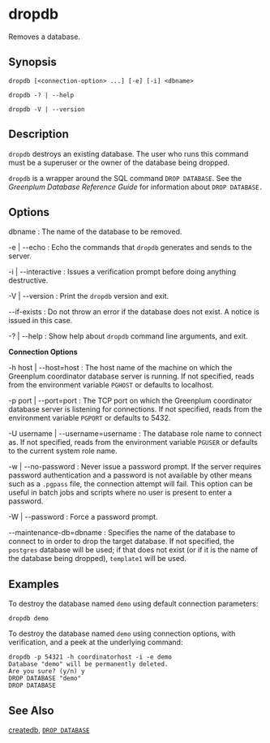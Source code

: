 # dropdb

Removes a database.

## Synopsis

```shell
dropdb [<connection-option> ...] [-e] [-i] <dbname>

dropdb -? | --help

dropdb -V | --version
```

## Description

`dropdb` destroys an existing database. The user who runs this command must be a superuser or the owner of the database being dropped.

`dropdb` is a wrapper around the SQL command `DROP DATABASE`. See the *Greenplum Database Reference Guide* for information about `DROP DATABASE.`

## Options

dbname
:   The name of the database to be removed.

-e | --echo
:   Echo the commands that `dropdb` generates and sends to the server.

-i | --interactive
:   Issues a verification prompt before doing anything destructive.

-V | --version
:   Print the `dropdb` version and exit.

--if-exists
:   Do not throw an error if the database does not exist. A notice is issued in this case.

-? | --help
:   Show help about `dropdb` command line arguments, and exit.

**Connection Options**

-h host | --host=host
:   The host name of the machine on which the Greenplum coordinator database server is running. If not specified, reads from the environment variable `PGHOST` or defaults to localhost.

-p port | --port=port
:   The TCP port on which the Greenplum coordinator database server is listening for connections. If not specified, reads from the environment variable `PGPORT` or defaults to 5432.

-U username | --username=username
:   The database role name to connect as. If not specified, reads from the environment variable `PGUSER` or defaults to the current system role name.

-w | --no-password
:   Never issue a password prompt. If the server requires password authentication and a password is not available by other means such as a `.pgpass` file, the connection attempt will fail. This option can be useful in batch jobs and scripts where no user is present to enter a password.

-W | --password
:   Force a password prompt.

--maintenance-db=dbname
:   Specifies the name of the database to connect to in order to drop the target database. If not specified, the `postgres` database will be used; if that does not exist (or if it is the name of the database being dropped), `template1` will be used.

## Examples

To destroy the database named `demo` using default connection parameters:

```shell
dropdb demo
```

To destroy the database named `demo` using connection options, with verification, and a peek at the underlying command:

```shell
dropdb -p 54321 -h coordinatorhost -i -e demo
Database "demo" will be permanently deleted.
Are you sure? (y/n) y
DROP DATABASE "demo"
DROP DATABASE
```

## See Also

[createdb](/docs/system-utilities/createdb.md), [`DROP DATABASE`](/docs/sql-stmts/sql-stmt-drop-database.md)
